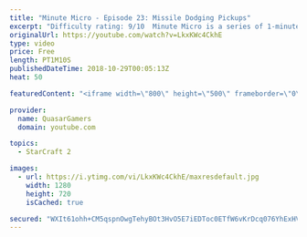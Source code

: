 ```yaml
---
title: "Minute Micro - Episode 23: Missile Dodging Pickups"
excerpt: "Difficulty rating: 9/10  Minute Micro is a series of 1-minute videos explaining how to perform common micro techniques. This episode is on picking up units to avoid projectiles.  twitch.tv/Quasarprintf"
originalUrl: https://youtube.com/watch?v=LkxKWc4CkhE
type: video
price: Free
length: PT1M10S
publishedDateTime: 2018-10-29T00:05:13Z
heat: 50

featuredContent: "<iframe width=\"800\" height=\"500\" frameborder=\"0\" src=\"https://www.youtube.com/embed/LkxKWc4CkhE\" allow=\"accelerometer; autoplay; encrypted-media; gyroscope; picture-in-picture\" allowfullscreen></iframe>"

provider:
  name: QuasarGamers
  domain: youtube.com

topics:
  - StarCraft 2

images:
  - url: https://i.ytimg.com/vi/LkxKWc4CkhE/maxresdefault.jpg
    width: 1280
    height: 720
    isCached: true

secured: "WXIt61ohh+CM5qspnOwgTehyBOt3HvO5E7iEDToc0ETfW6vKrDcq076YhExHVavA1EPDFzoAJwOhAYKykiKP2W/wFuFUoT6yY6hOXScD+PwgVNqNaEYvluu5hoJLATbyjDZ4vOFQhr4rsJMVyyv+2mfORjTXBGBLO1pYTpFPjY1V+VmeelMqhHQEAvviJ9aUlbAgHGc3yXPKLKuh3Zodbm0mMtihGikFuIg1i9xn/NC1ivwRynL62imfesVG7+W+txktjMc+cDQytPflfYcyxgEuR8shzpQkkSvSV+hM710oWR0Vt+l6Q4fRlTnIfJkHJ4dE0ARkh0j3fLQy32Csq7GYuw4C/IrgOBXcKUxyJUptMJOdTfDmIofUTJPHX+46eJgA0bYwXAyl1pJ+w8E/R8C3aG9L6ElTSHtERf+6f9E=;IIXloE4ur8YD/UEUAKrjXg=="
---
```


